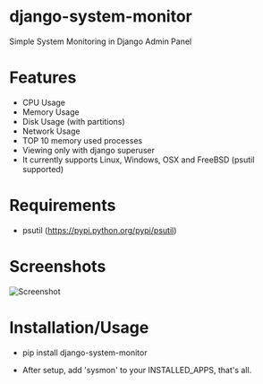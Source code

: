 django-system-monitor
=========================

Simple System Monitoring in Django Admin Panel

Features
=========================

- CPU Usage
- Memory Usage
- Disk Usage (with partitions)
- Network Usage
- TOP 10 memory used processes
- Viewing only with django superuser
- It currently supports Linux, Windows, OSX and FreeBSD (psutil supported)

Requirements
=========================
- psutil (https://pypi.python.org/pypi/psutil)

Screenshots
=========================
![Screenshot](https://raw.github.com/hakanzy/django-sysmon/master/docs/screen.png)


Installation/Usage
=========================

 - pip install django-system-monitor

 - After setup, add 'sysmon' to your INSTALLED_APPS, that's all.
